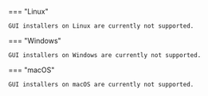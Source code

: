 === "Linux"

    GUI installers on Linux are currently not supported.

=== "Windows"

    GUI installers on Windows are currently not supported.

=== "macOS"

    GUI installers on macOS are currently not supported.
